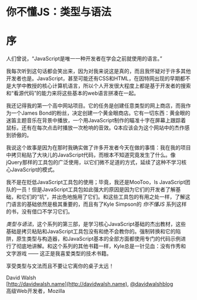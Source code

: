 # 你不懂JS：类型与语法
# 序

人们曾说，“JavaScript是唯一一种开发者在学会之前就使用的语言。”

我每次听到这句话都会笑出来，因为对我来说这是真的，而且我怀疑对于许多其他开发者也是。JavaScript，甚至可能还有CSS和HTML，在因特网出现的早期都不是大学中教授的核心计算机语言，所以个人开发很大程度上都是基于开发者的搜索和“看源代码”的能力来将这些基本的web语言拼凑在一起。

我还记得我的第一个高中网站项目。它的任务是创建任意类型的网上商店，而我作为一个James Bond的粉丝，决定创建一个黄金眼商店。它有一切东西：黄金眼的迷笛主题音乐在背景中播放，一个用JavaScript制作的瞄准十字在屏幕上跟踪着鼠标，还有在每次点击时播放一次枪响的音效。Q本应该会为这个网站中的杰作感到骄傲的。

我说这个故事是因为在那时我确实做了许多开发者今天在做的事情：我在我的项目中拷贝粘贴了大块儿的JavaScript代码，而根本不知道究竟发生了什么。像jQuery那样的工具包的广泛使用，以它们微不足道的方式，延续了这种不学习核心JavaScript的模式。

我不是在贬低JavaScript工具包的使用；毕竟，我还是MooToo，ls JavaScript团队的一员！但是JavaScript工具包如此强大的原因是因为它们的开发者了解基础，和它们的“坑”，并出色地施用了它们。和这些工具包的有用之处一样，了解这门语言的基础依然是极其重要的，而且有了Kyle Simpson的 *你不懂JS* 系列这样的书，没有借口不学习它们。

*类型与语法*，这个系列的第三部，是学习核心JavaScript基础的杰出教材，这些基础是拷贝粘贴和JavaScript工具包没有和绝不会教你的。强制转换和它的陷阱，原生类型与构造器，和JavaScript基本的全部方面都使用专门的代码示例进行了彻底地讲解。和这个系列的其他书籍一样，Kyle总是一针见血：没有作秀和文字游戏 —— 这正是我喜爱类型的技术书籍。

享受类型与文法而且不要让它离你的桌子太远！

David Walsh<br>
[http://davidwalsh.name](http://davidwalsh.name), [@davidwalshblog](http://twitter.com/davidwalshblog)<br>
高级Web开发者，Mozilla
